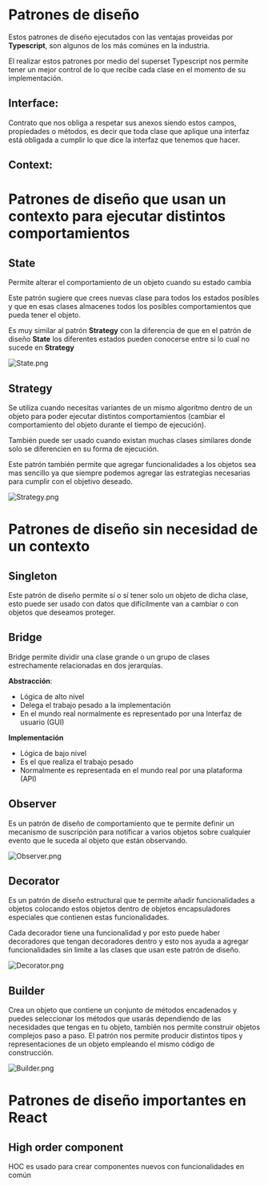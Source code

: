 # Patrones de diseño 

Estos patrones de diseño ejecutados con las ventajas proveidas por __Typescript__, son algunos de los más comúnes en la industria.

El realizar estos patrones por medio del superset Typescript nos permite tener un mejor control de lo que recibe cada clase en el momento de su implementación.

## Interface:

Contrato que nos obliga a respetar sus anexos siendo estos campos, propiedades o métodos, es decir que toda clase que aplique una interfaz está obligada a cumplir lo que dice la interfaz que tenemos que hacer.

## Context:

# Patrones de diseño que usan un contexto para ejecutar distintos comportamientos

## State

Permite alterar el comportamiento de un objeto cuando su estado cambia

Este patrón sugiere que crees nuevas clase para todos los estados posibles y que en esas clases almacenes todos los posibles comportamientos que pueda tener el objeto.

Es muy similar al patrón **Strategy** con la diferencia de que en el patrón de diseño **State** los diferentes estados pueden conocerse entre si lo cual no sucede en **Strategy** 

![State.png](https://s3-us-west-2.amazonaws.com/secure.notion-static.com/82c97c10-74b9-4252-80f7-fbd22b342602/State.png)

## Strategy

Se utiliza cuando necesitas variantes de un mismo algoritmo dentro de un objeto para poder ejecutar distintos comportamientos (cambiar el comportamiento del objeto durante el tiempo de ejecución).

También puede ser usado cuando existan muchas clases similares donde solo se diferencien en su forma de ejecución.

Este patrón también permite que agregar funcionalidades a los objetos sea mas sencillo ya que siempre podemos agregar las estrategias necesarias para cumplir con el objetivo deseado.

![Strategy.png](https://s3-us-west-2.amazonaws.com/secure.notion-static.com/856ae20b-5a8c-485b-9b16-76eb99418b84/Strategy.png)

# Patrones de diseño sin necesidad de un contexto

## Singleton

Este patrón de diseño permite sí o sí tener solo un objeto de dicha clase, esto puede ser usado con datos que difícilmente van a cambiar o con objetos que deseamos proteger.

## Bridge

Bridge permite dividir una clase grande o un grupo de clases estrechamente relacionadas en dos jerarquías.

**Abstracción**:

- Lógica de alto nivel
- Delega el trabajo pesado a la implementación
- En el mundo real normalmente es representado por una Interfaz de usuario (GUI)

**Implementación**

- Lógica de bajo nivel
- Es el que realiza el trabajo pesado
- Normalmente es representada en el mundo real por una plataforma (API)

## Observer

Es un patrón de diseño de comportamiento que te permite definir un mecanismo de suscripción para notificar a varios objetos sobre cualquier evento que le suceda al objeto que están observando.

![Observer.png](https://s3-us-west-2.amazonaws.com/secure.notion-static.com/2d953742-e6cb-4b95-a99d-75c3b716e42a/Observer.png)

## Decorator

Es un patrón de diseño estructural que te permite añadir funcionalidades a objetos colocando estos objetos dentro de objetos encapsuladores especiales que contienen estas funcionalidades.

Cada decorador tiene una funcionalidad y por esto puede haber decoradores que tengan decoradores dentro y esto nos ayuda a agregar funcionalidades sin limite a las clases que usan este patrón de diseño.

![Decorator.png](https://s3-us-west-2.amazonaws.com/secure.notion-static.com/79248855-9144-4821-80b0-2546b46f124a/Decorator.png)

## Builder

Crea un objeto que contiene un conjunto de métodos encadenados y puedes seleccionar los métodos que usarás dependiendo de las necesidades que tengas en tu objeto, también nos permite construir objetos complejos paso a paso. El patrón nos permite producir distintos tipos y representaciones de un objeto empleando el mismo código de construcción.

![Builder.png](https://s3-us-west-2.amazonaws.com/secure.notion-static.com/bbad445c-f67d-4f4c-aaf3-e8d7ed607800/Builder.png)

# Patrones de diseño importantes en React

## High order component

HOC es usado para crear componentes nuevos con funcionalidades en común